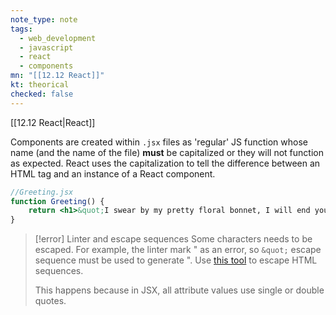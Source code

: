 ```yaml
---
note_type: note
tags:
  - web_development
  - javascript
  - react
  - components
mn: "[[12.12 React]]"
kt: theorical
checked: false
---
```

[[12.12 React|React]]

Components are created within `.jsx` files as 'regular' JS function whose name (and the name of the file) **must** be capitalized or they will not function as expected. React uses the capitalization to tell the difference between an HTML tag and an instance of a React component. 

```jsx
//Greeting.jsx
function Greeting() {
    return <h1>&quot;I swear by my pretty floral bonnet, I will end you.&quot;</h1>;
}
```

>[!error] Linter and escape sequences
>Some characters needs to be escaped. For example, the linter mark " as an error, so `&quot;` escape sequence must be used to generate ".  Use [this tool](https://www.lambdatest.com/free-online-tools/html-escape) to escape HTML sequences.
>
>This happens because in JSX, all attribute values use single or double quotes.

